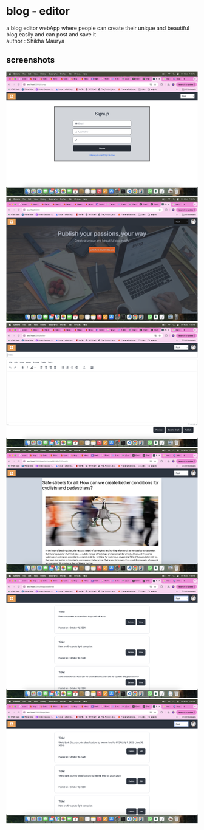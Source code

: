 # blog - editor
a blog editor webApp where people can create their unique and beautiful blog easily and can post and save it
<br>
author : Shikha Maurya
<br>


## screenshots
![Signup screen](./screenshots/signup.png "signup Screen")
![Home screen](./screenshots/home.png "Home Screen")
![Editor screen](./screenshots/editor.png "Blog editor Screen")
![Blog post screen](./screenshots/post.png "published blog Screen")
![published list screen](./screenshots/published-blogs.png "published blogs list Screen")
![draft list screen](./screenshots/draft-posts.png "saved posts in draft Screen")
